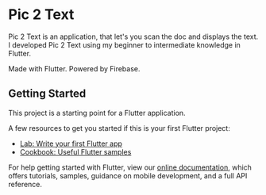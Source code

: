 # Pic 2 Text

  Pic 2 Text is an application, that let's you scan the doc and displays the text.
  I developed Pic 2 Text using my beginner to intermediate knowledge in Flutter.

  Made with Flutter.
  Powered by Firebase.

## Getting Started

This project is a starting point for a Flutter application.

A few resources to get you started if this is your first Flutter project:

- [Lab: Write your first Flutter app](https://flutter.dev/docs/get-started/codelab)
- [Cookbook: Useful Flutter samples](https://flutter.dev/docs/cookbook)

For help getting started with Flutter, view our
[online documentation](https://flutter.dev/docs), which offers tutorials,
samples, guidance on mobile development, and a full API reference.
